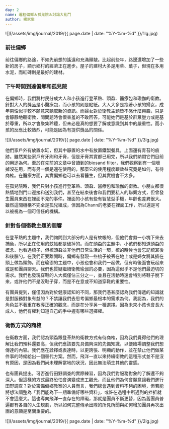 ```yaml
---
day: 2
name: 暹粒偏鄉＆孤兒院＆討論大亂鬥
author: 楊家瑜
---
```

![](/assets/img/journal/2019/{{ page.date | date: "%Y-%m-%d" }}/1lg.jpg)

### 前往偏鄉
前往偏鄉的路途，不如先前想的遙遠和充滿顛駊。比起前些年，路邊還增加了一些新的房子，顯示鄉村的經濟正在進步。屋子的建材大多是用草、葉子，但現在多用水泥，而紅磚則是最好的建材。

### 下午時間到達偏鄉和孤兒院
在偏鄉時，我們將村民分成大人和小孩進行登革熱、頭蝨、醫療包和瑜伽的衛教。針對大人的獎品是小醫療包，而小孩的則是貼紙。大人大多是抱著小孩的婦女，成年男性似乎較不願意來聽取新的資訊。而婦女對於衛教主題皆不感什麼興趣，只是會靜靜地聽衛教，問問題時會很害羞的不敢回答。可能她們是基於群眾壓力或是基於尊重，所以才會聚集聆聽，但未必是真的想要了解或意識到其中的嚴重性。而小孩的反應比較熱烈，可能是因為有提供獎品的關係。

![](/assets/img/journal/2019/{{ page.date | date: "%Y-%m-%d" }}/3lg.jpg)

他們家戶外有放置水缸，但其中靜置的水中有放置鐵製餐具，上面還有青苔的痕跡。雖然某些家戶有牙刷和牙膏，但是牙膏其實都已用完，所以我們納悶它們目前的用途為何。至於在先前的文章中曾讀到的biosand filter，我們觀察到有一個壞掉沒在用，而有另一個是還在使用的，那麼它的使用程度跟效益究竟是如何，有待商榷。在醫療方面，其實偏鄉也可以去看醫生，但其實機會不太多。

在孤兒院時，我們只對小孩進行登革熱、頭蝨、醫療包和瑜伽的衛教。小朋友都很熱情地到門口迎接和送別我們，甚至在結束後會和我們要私人的聯繫方式，但曾發生團員東西在裡面不見的事件。裡面的小孩有些有智慧型手機，年齡也差異很大。雖然這間機構不完全是孤兒組成，但因為Chann的老婆在裡面工作，所以還是可以被視為一個可信任的機構。

### 針對各個衛教主題的迴響
在登革熱的主題中，我們詢問到大部分的人是有蚊帳的，但他們會剪一小塊下來去捕魚，所以正在使用的蚊帳都是破掉的。而在頭蝨的主題中，小孩們都知道頭蝨的概念、也看過梳子，但梳頭蝨並非他們日常生活的一環，梳的時候也會忘記梳耳後和後腦勺。在我們正要離開時，偏鄉有發現一些梳子被丟在地上或是婦女將其插在頭上做為頭飾。而在瑜珈的主題中，小孩也會和我們一起做，但有時後面會玩起來或是和團員聊天。我們也質疑繼續衛教瑜伽的必要，因為這似乎不是他們最迫切的需求。我們也發現穿鞋的人大概僅佔三分之一，並且在活動時還會特別將鞋子脫下來，或許他們不是沒鞋子穿，而是不在意或不知道穿鞋的重要性。

有團員提到，僅僅因為對於健康認知的不同，那我們憑甚麼認為我們傳遞的知識就是對服務對象有益的？不禁讓我們去思考偏鄉最根本的需求為何。我認為，我們的角色並不著重在教導正確的觀念，而是在分享另一種選擇。因為未來小孩也會長大成人，他們有權利知道自己的手中握有哪些選擇權。

### 衛教方式的商榷
在衛教方面，我們認為頭蝨跟登革熱的衛教方式有待商榷，因為我們覺得他們的理解比我們預料還要高，但我們應該要先具備夠深的先備知識，以便臨場調整我們想傳達的內容。我們應在詮釋或表達時，以更誇張、明顯的動作，並在禁止他們做某件事的時候給出一個替代方案。然而，飛洋一直以來持續衛教的這種形式並不是沒有原因，是因為我們尚未理解當地的狀況，因此無法萌生其他的靈感。

也有團員提出，可否進行田野調查的實際練習，因為我們對服務對象的了解還不夠深入。但這樣的方式最終恐怕會演變成志工觀光，而且他們為何會願意讓我們進行田野調查？對於籌備偏鄉教案的人員而言，我們總會遇到資料不夠的困境，但若能將想法調整為「我們能為下一期準備好哪些資料」，或許在過程中所遇到的挫折就不會這麼大。這也導向飛洋一直存在的障礙，那就是團員不斷更替，因為舊團員普遍都有各自的人生規劃，所以如何完整傳承出隊的所見所聞與如何增加團員再次出團的意願是至關重要的。

![](/assets/img/journal/2019/{{ page.date | date: "%Y-%m-%d" }}/2lg.jpg)